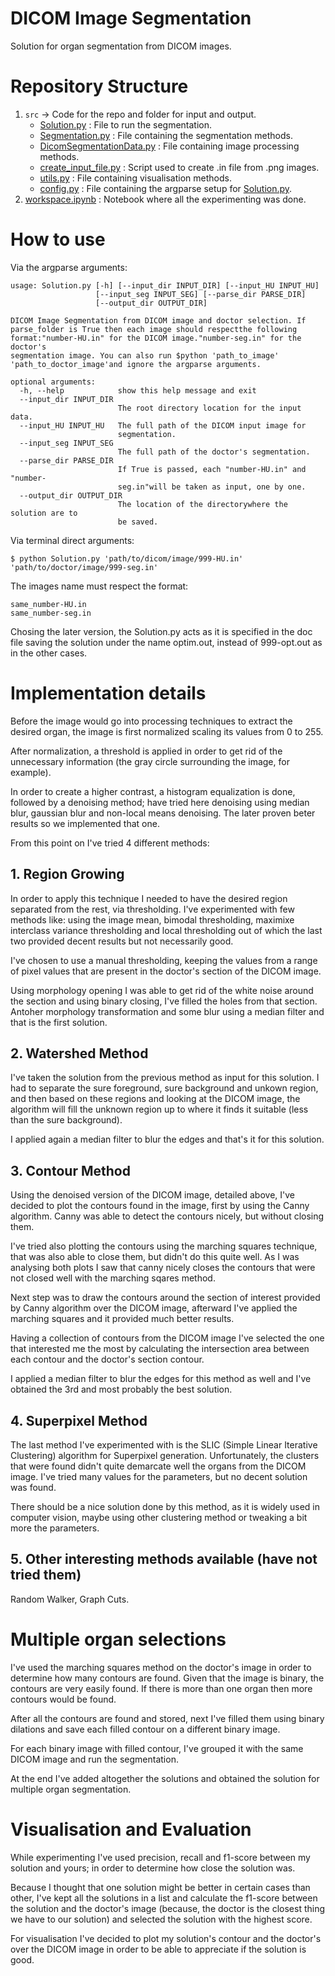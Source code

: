 # DICOM Image Segmentation

Solution for organ segmentation from DICOM images.

# Repository Structure

1. ```src``` -> Code for the repo and folder for input and output.
    * [Solution.py](https://github.com/dragoshh1984/dicom_image_segmentation/blob/master/src/Solution.py) : File to run the segmentation.
    * [Segmentation.py](https://github.com/dragoshh1984/dicom_image_segmentation/blob/master/src/Segmentation.py) : File containing the segmentation methods.
    * [DicomSegmentationData.py](https://github.com/dragoshh1984/dicom_image_segmentation/blob/master/src/DicomSegmentationData.py) : File containing image processing methods.
    * [create_input_file.py](https://github.com/dragoshh1984/dicom_image_segmentation/blob/master/src/create_input_file.py) : Script used to create .in file from .png images.
    * [utils.py](https://github.com/dragoshh1984/dicom_image_segmentation/blob/master/src/utils.py) : File containing visualisation methods.
    * [config.py](https://github.com/dragoshh1984/dicom_image_segmentation/blob/master/src/config.py) : File containing the argparse setup for [Solution.py](https://github.com/dragoshh1984/dicom_image_segmentation/blob/master/src/Solution.py).
2. [workspace.ipynb](https://github.com/dragoshh1984/dicom_image_segmentation/blob/master/workspace.ipynb) : Notebook where all the experimenting was done.

# How to use

Via the argparse arguments:

```
usage: Solution.py [-h] [--input_dir INPUT_DIR] [--input_HU INPUT_HU]
                   [--input_seg INPUT_SEG] [--parse_dir PARSE_DIR]
                   [--output_dir OUTPUT_DIR]

DICOM Image Segmentation from DICOM image and doctor selection. If
parse_folder is True then each image should respectthe following
format:"number-HU.in" for the DICOM image."number-seg.in" for the doctor's
segmentation image. You can also run $python 'path_to_image'
'path_to_doctor_image'and ignore the argparse arguments.

optional arguments:
  -h, --help            show this help message and exit
  --input_dir INPUT_DIR
                        The root directory location for the input data.
  --input_HU INPUT_HU   The full path of the DICOM input image for
                        segmentation.
  --input_seg INPUT_SEG
                        The full path of the doctor's segmentation.
  --parse_dir PARSE_DIR
                        If True is passed, each "number-HU.in" and "number-
                        seg.in"will be taken as input, one by one.
  --output_dir OUTPUT_DIR
                        The location of the directorywhere the solution are to
                        be saved.
```
Via terminal direct arguments:

```
$ python Solution.py 'path/to/dicom/image/999-HU.in' 'path/to/doctor/image/999-seg.in'
```
The images name must respect the format:
```
same_number-HU.in
same_number-seg.in
```

Chosing the later version, the Solution.py acts as it is specified in the doc file
saving the solution under the name optim.out, instead of 999-opt.out as in the other
cases.

# Implementation details

Before the image would go into processing techniques to extract the desired
organ, the image is first normalized scaling its values from 0 to 255.

After normalization, a threshold is applied in order to get rid of the unnecessary 
information (the gray circle surrounding the image, for example).

In order to create a higher contrast, a histogram equalization is done, followed
by a denoising method; have tried here denoising using median blur, gaussian blur
and non-local means denoising. The later proven beter results so we implemented
that one.

From this point on I've tried 4 different methods:

## 1. Region Growing

In order to apply this technique I needed to have the desired region separated
from the rest, via thresholding. I've experimented with few methods like:
using the image mean, bimodal thresholding, maximixe interclass variance
thresholding and local thresholding out of which the last two provided decent results
but not necessarily good.

I've chosen to use a manual thresholding, keeping the values from a range of pixel
values that are present in the doctor's section of the DICOM image.

Using morphology opening I was able to get rid of the white noise around the 
section and using binary closing, I've filled the holes from that section. Antoher
morphology transformation and some blur using a median filter and that is the 
first solution.

## 2. Watershed Method

I've taken the solution from the previous method as input for this solution.
I had to separate the sure foreground, sure background and unkown region, and then
based on these regions and looking at the DICOM image, the algorithm will fill
the unknown region up to where it finds it suitable (less than the sure background).

I applied again a median filter to blur the edges and that's it for this solution.

## 3. Contour Method

Using the denoised version of the DICOM image, detailed above, I've decided to
plot the contours found in the image, first by using the Canny algorithm. Canny was
able to detect the contours nicely, but without closing them. 

I've tried also plotting the contours using the marching squares technique, that
was also able to close them, but didn't do this quite well. As I was analysing both
plots I saw that canny nicely closes the contours that were not closed well with the
marching sqares method.

Next step was to draw the contours around the section of interest provided by Canny
algorithm over the DICOM image, afterward I've applied the marching squares and it
provided much better results.

Having a collection of contours from the DICOM image I've selected the one that
interested me the most by calculating the intersection area between each contour
and the doctor's section contour.

I applied a median filter to blur the edges for this method as well and I've
obtained the 3rd and most probably the best solution.

## 4. Superpixel Method

The last method I've experimented with is the SLIC (Simple Linear Iterative Clustering)
algorithm for Superpixel generation. Unfortunately, the clusters that were found
didn't quite demarcate well the organs from the DICOM image. I've tried many 
values for the parameters, but no decent solution was found.

There should be a nice solution done by this method, as it is widely used in 
computer vision, maybe using other clustering method or tweaking a bit more the
parameters.

## 5. Other interesting methods available (have not tried them)

Random Walker, Graph Cuts.

# Multiple organ selections

I've used the marching squares method on the doctor's image
in order to determine how many contours are found. Given that the image is
binary, the contours are very easily found. If there is more than one organ 
then more contours would be found.

After all the contours are found and stored, next I've filled them using binary 
dilations and save each filled contour on a different binary image.

For each binary image with filled contour, I've grouped it with the same DICOM
image and run the segmentation.

At the end I've added altogether the solutions and obtained the solution for multiple organ segmentation.

# Visualisation and Evaluation

While experimenting I've used precision, recall and f1-score between my solution
and yours; in order to determine how close the solution was.

Because I thought that one solution might be better in certain cases than other,
I've kept all the solutions in a list and calculate the f1-score between the solution
and the doctor's image (because, the doctor is the closest thing we have to our
solution) and selected the solution with the highest score.

For visualisation I've decided to plot my solution's contour and the doctor's
over the DICOM image in order to be able to appreciate if the solution is good.
